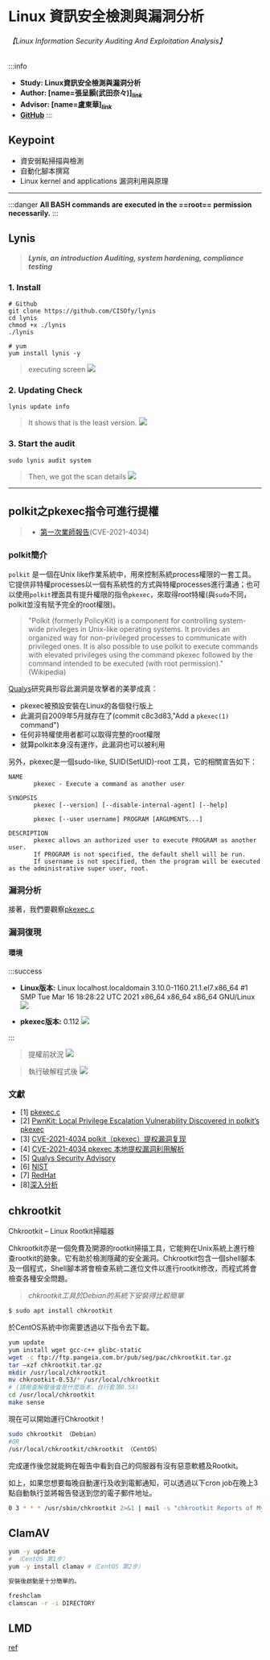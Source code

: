 # Linux 資訊安全檢測與漏洞分析
###### 【Linux Information Security Auditing And Exploitation Analysis】
:::info
- **Study: Linux資訊安全檢測與漏洞分析**
- **Author: [name=張呈顥(武田奈々)][$_{link}$](https://windware1203.github.io/takeda.github.io/html/about.html)**
- **Advisor: [name=盧東華][$_{link}$](http://dhluserver.utaipei.edu.tw/)**
- **[GitHub](https://github.com/windware1203/InfoSec_study)**
:::
## Keypoint
- 資安弱點掃描與檢測
- 自動化腳本撰寫
- Linux kernel and applications 漏洞利用與原理

---
:::danger
**All BASH commands are executed in the ==root== permission necessarily.**
:::


## Lynis
> ***Lynis, an introduction
> Auditing, system hardening, compliance testing***

### 1. Install
```bash=
# Github
git clone https://github.com/CISOfy/lynis
cd lynis
chmod +x ./lynis
./lynis

# yum
yum install lynis -y
```
>executing screen
>![](https://i.imgur.com/SFLTDKF.png)

### 2. Updating Check
```shell=
lynis update info
```
>It shows that is the least version.
>![](https://i.imgur.com/uaVIHUA.png)

### 3. Start the audit
```shell=
sudo lynis audit system
```
>Then, we got the scan details
>![](https://i.imgur.com/0xlKMHc.png)


---

## polkit之pkexec指令可進行提權
> - [第一次業師報告](https://www.canva.com/design/DAFeAKyP_Ss/sYjOtouW9QDGm4vOc395GQ/view#1)(CVE-2021-4034)
### polkit簡介
`polkit` 是一個在Unix like作業系統中，用來控制系統process權限的一套工具。它提供非特權processes以一個有系統性的方式與特權processes進行溝通；也可以使用`polkit`裡面具有提升權限的指令`pkexec`，來取得root特權(與`sudo`不同，polkit並沒有賦予完全的root權限)。
> "Polkit (formerly PolicyKit) is a component for controlling system-wide privileges in Unix-like operating systems. It provides an organized way for non-privileged processes to communicate with privileged ones.  It is also possible to use polkit to execute commands with elevated privileges using the command pkexec followed by the command intended to be executed (with root permission)." (Wikipedia)

[Qualys](https://www.qualys.com/2022/01/25/cve-2021-4034/pwnkit.txt)研究員形容此漏洞是攻擊者的美夢成真：
- pkexec被預設安裝在Linux的各個發行版上
- 此漏洞自2009年5月就存在了(commit c8c3d83,"Add a `pkexec(1)` command")
- 任何非特權使用者都可以取得完整的root權限
- 就算polkit本身沒有運作，此漏洞也可以被利用


另外，pkexec是一個sudo-like, SUID(SetUID)-root 工具，它的相關宣告如下：
```
NAME
       pkexec - Execute a command as another user

SYNOPSIS
       pkexec [--version] [--disable-internal-agent] [--help]

       pkexec [--user username] PROGRAM [ARGUMENTS...]

DESCRIPTION
       pkexec allows an authorized user to execute PROGRAM as another user. 
       If PROGRAM is not specified, the default shell will be run.
       If username is not specified, then the program will be executed as the administrative super user, root.
```  

### 漏洞分析
接著，我們要觀察[pkexec.c](https://gitlab.freedesktop.org/polkit/polkit/-/blob/0.120/src/programs/pkexec.c)







### 漏洞復現

#### 環境
:::success
- **Linux版本:** Linux localhost.localdomain 3.10.0-1160.21.1.el7.x86_64 #1 SMP Tue Mar 16 18:28:22 UTC 2021 x86_64 x86_64 x86_64 GNU/Linux
![](https://i.imgur.com/QOoKszB.png)

- **pkexec版本:** 0.112
![](https://i.imgur.com/v3A9Ftv.png)

:::

> 提權前狀況
![](https://i.imgur.com/E3nJJ1K.png)

> 執行破解程式後
![](https://i.imgur.com/5uSU5QJ.png)

### 文獻
- [1] [pkexec.c](https://gitlab.freedesktop.org/polkit/polkit/-/blob/0.120/src/programs/pkexec.c)
- [2] [PwnKit: Local Privilege Escalation Vulnerability Discovered in polkit’s pkexec](https://blog.qualys.com/vulnerabilities-threat-research/2022/01/25/pwnkit-local-privilege-escalation-vulnerability-discovered-in-polkits-pkexec-cve-2021-4034)
- [3] [CVE-2021-4034 polkit（pkexec）提权漏洞复现](https://cloud.tencent.com/developer/article/1945253)
- [4] [CVE-2021-4034 pkexec 本地提权漏洞利用解析](https://www.anquanke.com/post/id/267774#h3-5)
- [5] [Qualys Security Advisory](https://www.qualys.com/2022/01/25/cve-2021-4034/pwnkit.txt)
- [6] [NIST](https://nvd.nist.gov/vuln/detail/CVE-2021-4034)
- [7] [RedHat](https://access.redhat.com/security/vulnerabilities/RHSB-2022-001)
- [8][深入分析](https://xz.aliyun.com/t/10870)

## chkrootkit

Chkrootkit – Linux Rootkit掃瞄器

Chkrootkit亦是一個免費及開源的rootkit掃描工具，它能夠在Unix系統上進行檢查rootkit的跡象。它有助於檢測隱藏的安全漏洞。Chkrootkit包含一個shell腳本及一個程式，Shell腳本將會檢查系統二進位文件以進行rootkit修改，而程式將會檢查各種安全問題。

> *chkrootkit工具於Debian的系統下安裝得比較簡單*

```bash
$ sudo apt install chkrootkit
```

於CentOS系統中你需要透過以下指令去下載。
```bash
yum update
yum install wget gcc-c++ glibc-static
wget -c ftp://ftp.pangeia.com.br/pub/seg/pac/chkrootkit.tar.gz
tar –xzf chkrootkit.tar.gz
mkdir /usr/local/chkrootkit
mv chkrootkit-0.53/* /usr/local/chkrootkit
# (請檢查解壓後會是什麼版本，自行套落0.5X)
cd /usr/local/chkrootkit
make sense
```
現在可以開始運行Chkrootkit！
```bash
sudo chkrootkit （Debian）
#OR
/usr/local/chkrootkit/chkrootkit （CentOS）
```
完成運作後您就能夠在報告中看到自己的伺服器有沒有惡意軟體及Rootkit。

如上，如果您想要每晚自動運行及收到電郵通知，可以透過以下cron job在晚上3點自動執行並將報告發送到您的電子郵件地址。
```bash
0 3 * * * /usr/sbin/chkrootkit 2>&1 | mail -s "chkrootkit Reports of My Server" name@example.com
```
## ClamAV
```bash
yum -y update
# （CentOS 第1步）
yum -y install clamav #（CentOS 第2步）

安裝後啟動是十分簡單的。

freshclam
clamscan -r -i DIRECTORY
```
## LMD


[ref](https://www.ltsplus.com/linux/centos-7-install-lmd-clam-antivirus)
